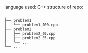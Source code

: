 language used: C++
structure of repo:
```
.
├── problem1
│   └── problem1_100.cpp
├── problem2
│   ├── problem2_60.cpp
│   ├── problem2_85.cpp
│   └── ...
└── ...
```
